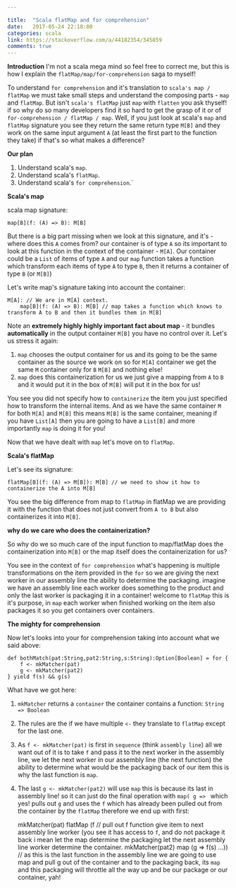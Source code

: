 ```yaml
---

title:  "Scala flatMap and for comprehension"
date:   2017-05-24 22:18:00
categories: scala
link: https://stackoverflow.com/a/44182354/345859
comments: true
--- 
```

**Introduction**
I'm not a scala mega mind so feel free to correct me, but this is how I explain the `flatMap/map/for-comprehension` saga to myself!

To understand `for comprehension` and it's translation to `scala's map / flatMap` we must take small steps and understand the composing parts - `map` and `flatMap`.  But isn't `scala's flatMap` just `map` with `flatten` you ask thyself! if so why do so many developers find it so hard to get the grasp of it or of `for-comprehension / flatMap / map`. Well, if you just look at scala's `map` and `flatMap` signature you see they return the same return type `M[B]` and they work on the same input argument `A` (at least the first part to the function they take) if that's so what makes a difference?

**Our plan**

1. Understand scala's `map`.
1. Understand scala's `flatMap`.
1. Understand scala's `for comprehension`.`

**Scala's map**

scala map signature:

    map[B](f: (A) => B): M[B]

But there is a big part missing when we look at this signature, and it's - where does this `A` comes from? our container is of type `A` so its important to look at this function in the context of the container - `M[A]`.  Our container could be a `List` of items of type `A` and our `map` function takes a function which transform each items of type `A` to type `B`, then it returns a container of type `B` (or `M[B]`)

Let's write map's signature taking into account the container:

    M[A]: // We are in M[A] context.
        map[B](f: (A) => B): M[B] // map takes a function which knows to transform A to B and then it bundles them in M[B]

Note an **extremely highly highly important fact about map** - it bundles **automatically** in the output container `M[B]` you have no control over it.  Let's us stress it again:

1. `map` chooses the output container for us and its going to be the same container as the source we work on so for `M[A]` container we get the same `M` container only for `B` `M[B]` and nothing else!
1. `map` does this containerization for us we just give a mapping from `A` to `B` and it would put it in the box of `M[B]` will put it in the box for us!

You see you did not specify how to `containerize` the item you just specified how to transform the internal items.  And as we have the same container `M` for both `M[A]` and `M[B]` this means `M[B]` is the same container, meaning if you have `List[A]` then you are going to have a `List[B]` and more importantly `map` is doing it for you!
 
Now that we have dealt with `map` let's move on to `flatMap`.

**Scala's flatMap**

Let's see its signature:

    flatMap[B](f: (A) => M[B]): M[B] // we need to show it how to containerize the A into M[B]

You see the big difference from map to `flatMap` in flatMap we are providing it with the function that does not just convert from `A to B` but also containerizes it into `M[B]`.

**why do we care who does the containerization?**

So why do we so much care of the input function to map/flatMap does the containerization into `M[B]` or the map itself does the containerization for us?

You see in the context of `for comprehension` what's happening is multiple transformations on the item provided in the `for` so we are giving the next worker in our assembly line the ability to determine the packaging.  imagine we have an assembly line each worker does something to the product and only the last worker is packaging it in a container! welcome to `flatMap` this is it's purpose, in `map` each worker when finished working on the item also packages it so you get containers over containers.

**The mighty for comprehension**

Now let's looks into your for comprehension taking into account what we said above:


    def bothMatch(pat:String,pat2:String,s:String):Option[Boolean] = for {
        f <- mkMatcher(pat)   
        g <- mkMatcher(pat2)
    } yield f(s) && g(s)


What have we got here:

1. `mkMatcher` returns a `container` the container contains a function: `String => Boolean`
1. The rules are the if we have multiple `<-` they translate to `flatMap` except for the last one.
1. As `f <- mkMatcher(pat)` is first in `sequence` (think `assembly line`) all we want out of it is to take `f` and pass it to the next worker in the assembly line, we let the next worker in our assembly line (the next function) the ability to determine what would be the packaging back of our item this is why the last function is `map`.
1. The last `g <- mkMatcher(pat2)` will use `map` this is because its last in assembly line! so it can just do the final operation with `map( g => ` which yes! pulls out `g` and uses the `f` which has already been pulled out from the container by the `flatMap` therefore we end up with first:


    mkMatcher(pat) flatMap (f // pull out f function give item to next assembly line worker (you see it has access to `f`, and do not package it back i mean let the map determine the packaging let the next assembly line worker determine the container.
    mkMatcher(pat2) map (g => f(s) ...)) // as this is the last function in the assembly line we are going to use map and pull g out of the container and to the packaging back, its `map` and this packaging will throttle all the way up and be our package or our container, yah!

